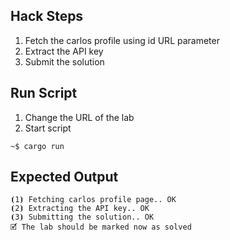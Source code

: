 ## Hack Steps

1. Fetch the carlos profile using id URL parameter
2. Extract the API key
3. Submit the solution

## Run Script

1. Change the URL of the lab
2. Start script

```
~$ cargo run
```

## Expected Output

```
⦗1⦘ Fetching carlos profile page.. OK
⦗2⦘ Extracting the API key.. OK
⦗3⦘ Submitting the solution.. OK
🗹 The lab should be marked now as solved
```
